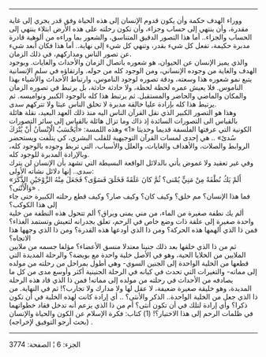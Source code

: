 ------------------------------------------------------------------------

ووراء الهدف حكمة وأن يكون قدوم الإنسان إلى هذه الحياة وفق قدر يجري إلى
غاية مقدرة، وأن ينتهي إلى حساب وجزاء، وأن تكون رحلته على هذه الأرض
ابتلاء ينتهي إلى الحساب والجزاء.. أما هذا التصور الدقيق المتناسق،
والشعور بما وراءه من ألوهية قادرة مدبرة حكيمة، تفعل كل شيء بقدر، وتنهي
كل شيء إلى نهاية.. أما هذا فكان أبعد شيء عن تصور الناس ومداركهم، في ذلك
الزمان.  
والذي يميز الإنسان عن الحيوان، هو شعوره باتصال الزمان والأحداث والغايات.
وبوجود الهدف والغاية من وجوده الإنساني، ومن الوجود كله من حوله. وارتقاؤه
في سلم الإنسانية يتبع نمو شعوره هذا وسعته، ودقة تصوره لوجود الناموس،
وارتباط الأحداث والأشياء بهذا الناموس. فلا يعيش عمره لحظة لحظة، ولا
حادثة حادثة، بل يرتبط في تصوره الزمان والمكان والماضي والحاضر والمستقبل.
ثم يرتبط هذا كله بالوجود الكبير ونواميسه. ثم يرتبط هذا كله بإرادة عليا
خالقة مدبرة لا تخلق الناس عبثا ولا تتركهم سدى.  
وهذا هو التصور الكبير الذي نقل القرآن الناس اليه منذ ذلك العهد البعيد،
نقلة هائلة بالقياس الى التصورات السائدة إذ ذاك وما تزال هائلة بالقياس
إلى سائر التصورات الكونية التي عرفتها الفلسفة قديما وحديثا «1» وهذه
اللمسة: «أَيَحْسَبُ الْإِنْسانُ أَنْ يُتْرَكَ سُدىً» .. هي إحدى لمسات القرآن التوجيهية
للقلب البشري، كي يتلفت ويستحضر الروابط والصلات، والأهداف والغايات،
والعلل والأسباب، التي تربط وجوده بالوجود كله، وبالإرادة المدبرة للوجود
كله.  
وفي غير تعقيد ولا غموض يأتي بالدلائل الواقعة البسيطة التي تشهد بأن
الإنسان لن يترك سدى.. إنها دلائل نشأته الأولى:  
«أَلَمْ يَكُ نُطْفَةً مِنْ مَنِيٍّ يُمْنى؟ ثُمَّ كانَ عَلَقَةً فَخَلَقَ فَسَوَّى؟ فَجَعَلَ مِنْهُ الزَّوْجَيْنِ الذَّكَرَ
وَالْأُنْثى؟» .  
فما هذا الإنسان؟ مم خلق؟ وكيف كان؟ وكيف صار؟ وكيف قطع رحلته الكبيرة حتى
جاء إلى هذا الكوكب؟  
ألم يك نطفة صغيرة من الماء، من مني يمنى ويراق؟ ألم تتحول هذه النطفة من
خلية واحدة صغيرة إلى علقة ذات وضع خاص في الرحم، تعلق بجدرانه لتعيش
وتستمد الغذاء؟ فمن ذا الذي ألهمها هذه الحركة؟ ومن ذا الذي أودعها هذه
القدرة؟ ومن ذا الذي وجهها هذا الاتجاه؟  
ثم من ذا الذي خلقها بعد ذلك جنينا معتدلا منسق الأعضاء؟ مؤلفا جسمه من
ملايين الملايين من الخلايا الحية، وهو في الأصل خلية واحدة مع بويضة؟
والرحلة المديدة التي قطعها من الخلية الواحدة إلى الجنين السوي- وهي أطول
بمراحل من رحلته من مولده إلى مماته- والتغيرات التي تحدث في كيانه في
الرحلة الجنينية أكثر وأوسع مدى من كل ما يصادفه من الأحداث في رحلته من
مولده إلى مماته! فمن ذا الذي قاد هذه الرحلة المديدة، وهو خليقة صغيرة
ضعيفة، لا عقل لها ولا مدارك ولا تجارب؟! ثم في النهاية. من ذا الذي جعل من
الخلية الواحدة.. الذكر والأنثى؟ .. أي إرادة كانت لهذه الخلية في أن تكون
ذكرا؟ وأي إرادة لتلك في أن تكون أنثى؟ أم من ذا الذي يزعم أنه تدخل فقاد
خطواتهما في ظلمات الرحم إلى هذا الاختيار؟\! (1) كتاب: فكرة الإسلام عن
الكون والحياة والإنسان (بحث أرجو التوفيق لإخراجه) .

------------------------------------------------------------------------

الجزء: 6 ¦ الصفحة: 3774
